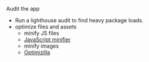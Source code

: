 Audit the app
- Run a lighthouse audit to find heavy package loads.
- optimize files and assets
    - minify JS files
    - [JavaScript minifier](https://www.toptal.com/developers/javascript-minifier/)
    - minify images
    - [Optimizilla](https://imagecompressor.com/)